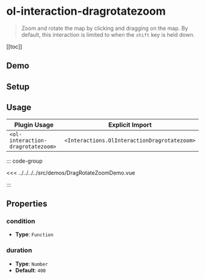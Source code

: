 # ol-interaction-dragrotatezoom

> Zoom and rotate the map by clicking and dragging on the map. By default, this interaction is limited to when the `shift` key is held down.

[[toc]]

## Demo

<script setup>
import DragRotateZoomDemo from "@demos/DragRotateZoomDemo.vue"
</script>

<ClientOnly>
<DragRotateZoomDemo/>
</ClientOnly>

## Setup

<!--@include: ../../interactions.plugin.md-->

## Usage

| Plugin Usage                      |               Explicit Import                |
| --------------------------------- | :------------------------------------------: |
| `<ol-interaction-dragrotatezoom>` | `<Interactions.OlInteractionDragrotatezoom>` |

::: code-group

<<< ../../../../src/demos/DragRotateZoomDemo.vue

:::

## Properties

### condition

- **Type**: `Function`

### duration

- **Type**: `Number`
- **Default**: `400`
